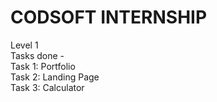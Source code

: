 # CODSOFT INTERNSHIP
Level 1 <br>
Tasks done - <br>
Task 1: Portfolio <br>
Task 2: Landing Page <br>
Task 3: Calculator <br>
